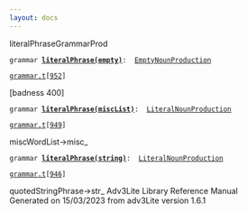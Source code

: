 ```yaml
---
layout: docs
---
```

<span class="title">literalPhrase</span><span class="type">GrammarProd</span>

`grammar `**[`literalPhrase(empty)`](../object/literalPhrase(empty).html)**` :   `[`EmptyNounProduction`](../object/EmptyNounProduction.html)

[`grammar.t`](../file/grammar.t.html)`[`[`952`](../source/grammar.t.html#952)`]`



\[badness 400\]



`grammar `**[`literalPhrase(miscList)`](../object/literalPhrase(miscList).html)**` :   `[`LiteralNounProduction`](../object/LiteralNounProduction.html)

[`grammar.t`](../file/grammar.t.html)`[`[`949`](../source/grammar.t.html#949)`]`



miscWordList-\>misc\_



`grammar `**[`literalPhrase(string)`](../object/literalPhrase(string).html)**` :   `[`LiteralNounProduction`](../object/LiteralNounProduction.html)

[`grammar.t`](../file/grammar.t.html)`[`[`946`](../source/grammar.t.html#946)`]`



quotedStringPhrase-\>str\_
Adv3Lite Library Reference Manual  
Generated on 15/03/2023 from adv3Lite version 1.6.1


